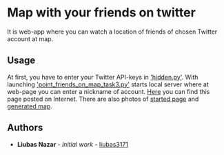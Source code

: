 # Map with your friends on twitter
It is web-app where you can watch a location of friends of chosen Twitter account at map.

## Usage
At first, you have to enter your Twitter API-keys in ['hidden.py'](https://github.com/liubas3171/map_at_server/blob/master/hidden.py).
With launching ['point_friends_on_map_task3.py'](https://github.com/liubas3171/map_at_server/blob/master/point_friends_on_map_task3.py)
starts local server where at web-page you can enter a nickname of account.
[Here](http://nazar3171.pythonanywhere.com/) you can find this page posted on Internet.
There are also photos of [started page](https://github.com/liubas3171/map_at_server/blob/master/static/example_of_work_start.jpg)
and [generated map](https://github.com/liubas3171/map_at_server/blob/master/static/example%20of%20work.jpg).

## Authors
* __Liubas Nazar__ - _initial work_ - [liubas3171](https://github.com/liubas3171)

